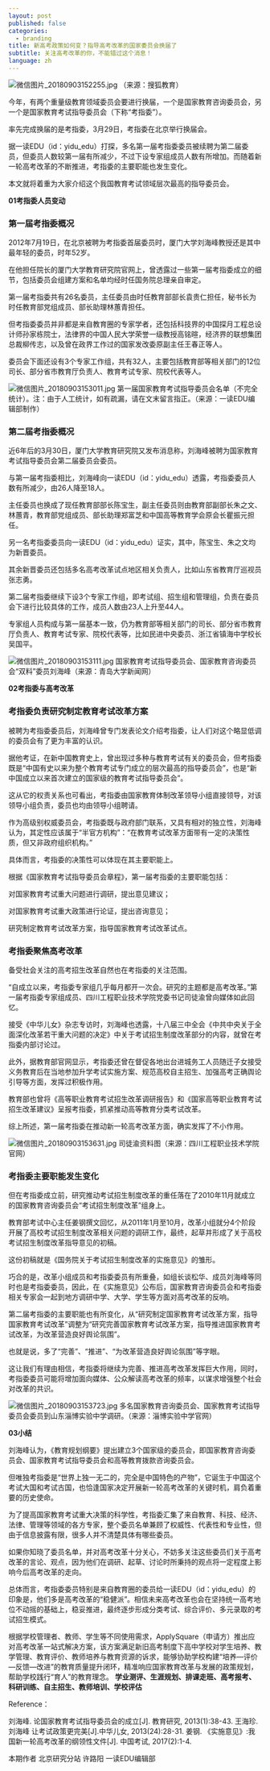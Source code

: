 ```yaml
---
layout: post
published: false
categories:
  - branding
title: 新高考政策如何变？指导高考改革的国家委员会换届了
subtitle: 关注高考改革的你，不能错过这个消息！
language: zh
---
```


![微信图片_20180903152255.jpg]({{site.baseurl}}/image/微信图片_20180903152255.jpg)
（来源：搜狐教育）

今年，有两个重量级教育领域委员会要进行换届，一个是国家教育咨询委员会，另一个是国家教育考试指导委员会（下称“考指委”）。

率先完成换届的是考指委，3月29日，考指委在北京举行换届会。

据一读EDU（id：yidu_edu）打探，多名第一届考指委委员被续聘为第二届委员，但委员人数较第一届有所减少，不过下设专家组成员人数有所增加。而随着新一轮高考改革的不断推进，考指委的主要职能也发生变化。

本文就将着重为大家介绍这个我国教育考试领域层次最高的指导委员会。


**01考指委人员变动**


### 第一届考指委概况


2012年7月19日，在北京被聘为考指委首届委员时，厦门大学刘海峰教授还是其中最年轻的委员，时年52岁。

在他担任院长的厦门大学教育研究院官网上，曾透露过一些第一届考指委成立的细节，包括委员会组建方案和名单均经时任国务院总理亲自审定。

第一届考指委共有26名委员，主任委员由时任教育部部长袁贵仁担任，秘书长为时任教育部党组成员、部长助理林蕙青担任。

但考指委委员并非都是来自教育圈的专家学者，还包括科技界的中国探月工程总设计师孙家栋院士，法律界的中国人民大学荣誉一级教授高铭暄，经济界的联想集团总裁柳传志，以及曾在政界工作过的国家发改委原副主任王春正等人。

委员会下面还设有3个专家工作组，共有32人，主要包括教育部等相关部门的12位司长、部分省市教育厅负责人、教育考试专家、院校代表等人。

![微信图片_20180903153011.jpg]({{site.baseurl}}/image/微信图片_20180903153011.jpg)
第一届国家教育考试指导委员会名单（不完全统计）。注：由于人工统计，如有疏漏，请在文末留言指正。（来源：一读EDU编辑部制作）


### 第二届考指委概况


近6年后的3月30日，厦门大学教育研究院又发布消息称，刘海峰被聘为国家教育考试指导委员会第二届委员会委员。

与第一届考指委相比，刘海峰向一读EDU（id：yidu_edu）透露，考指委委员人数有所减少，由26人降至18人。

主任委员也换成了现任教育部部长陈宝生，副主任委员则由教育部副部长朱之文、林蕙青，教育部党组成员、部长助理郑富芝和中国高等教育学会原会长瞿振元担任。

另一名考指委委员向一读EDU（id：yidu_edu）证实，其中，陈宝生、朱之文均为新晋委员。

其余新晋委员还包括多名高考改革试点地区相关负责人，比如山东省教育厅巡视员张志勇。

第二届考指委继续下设3个专家工作组，即考试组、招生组和管理组，负责在委员会下进行比较具体的工作，成员人数由23人上升至44人。

专家组人员构成与第一届基本一致，仍为教育部等相关部门的司长、部分省市教育厅负责人、教育考试专家、院校代表等，比如民进中央委员、浙江省镇海中学校长吴国平。

![微信图片_20180903153111.jpg]({{site.baseurl}}/image/微信图片_20180903153111.jpg)
国家教育考试指导委员会、国家教育咨询委员会“双料”委员刘海峰（来源：青岛大学新闻网）


**02考指委与高考改革**

 
### 考指委负责研究制定教育考试改革方案


被聘为考指委委员后，刘海峰曾专门发表论文介绍考指委，让人们对这个略显低调的委员会有了更为丰富的认识。

据他考证，在新中国教育史上，曾出现过多种与教育考试有关的委员会，但考指委既是“中国有史以来为整个教育考试专门成立的层次最高的指导委员会”，也是“新中国成立以来首次建立的国家级的教育考试指导委员会”。

这从它的权责关系也可看出，考指委由国家教育体制改革领导小组直接领导，对该领导小组负责，委员也均由领导小组聘请。

作为高级别权威委员会，考指委既与政府部门联系，又具有相对的独立性，刘海峰认为，其定性应该属于“半官方机构”：“在教育考试改革方面带有一定的决策性质，但又非政府组织机构。”

具体而言，考指委的决策性可以体现在其主要职能上。

根据《国家教育考试指导委员会章程》，第一届考指委的主要职能包括：

对国家教育考试重大问题进行调研，提出意见建议；

对国家教育考试重大政策进行论证，提出咨询意见；

研究制定教育考试改革方案，指导国家教育考试改革试点。


### 考指委聚焦高考改革


备受社会关注的高考招生改革自然也在考指委的关注范围。

“自成立以来，考指委专家组几乎每月都开一次会。研究的主题都是高考改革。”第一届考指委专家组成员、四川工程职业技术学院党委书记司徒渝曾向媒体如此回忆。

接受《中华儿女》杂志专访时，刘海峰也透露，十八届三中全会《中共中央关于全面深化改革若干重大问题的决定》中关于考试招生制度改革部分的内容，就曾在考指委内部讨论过。

此外，据教育部官网显示，考指委还曾在督促各地出台进城务工人员随迁子女接受义务教育后在当地参加升学考试实施方案、规范高校自主招生、加强高考正确舆论引导等方面，发挥过积极作用。

教育部也曾将《高等职业教育考试招生改革调研报告》和《国家高等职业教育考试招生改革建议》呈报考指委，抓紧推动高等教育分类考试改革。

综上所述，第一届考指委在推动新一轮高考改革方面，确实发挥了不小作用。

![微信图片_20180903153631.jpg]({{site.baseurl}}/image/微信图片_20180903153631.jpg)
司徒渝资料图（来源：四川工程职业技术学院官网）


### 考指委主要职能发生变化


但在考指委成立前，研究推动考试招生制度改革的重任落在了2010年11月就成立的国家教育咨询委员会“考试招生制度改革”组身上。

教育部考试中心主任姜钢撰文回忆，从2011年1月至10月，改革小组就分4个阶段开展了高校考试招生制度改革相关问题的调研工作，最终，起草并形成了关于高校考试招生制度改革指导意见的初稿。

这份初稿就是《国务院关于考试招生制度改革的实施意见》的雏形。

巧合的是，改革小组成员和考指委委员有所重叠，如组长谈松华、成员刘海峰等同时也是考指委委员，因此，在《实施意见》公布后，国家教育咨询委员会和考指委相关专家会一起到地方调研中学、大学、学生等方面对高考改革的反响。

第二届考指委的主要职能也有所变化，从“研究制定国家教育考试改革方案，指导国家教育考试改革”调整为“研究完善国家教育考试改革方案，指导推进国家教育考试改革，为改革营造良好舆论氛围”。

也就是说，多了“完善”、“推进”、“为改革营造良好舆论氛围”等字眼。

这让我们有理由相信，考指委将继续为完善、推进高考改革发挥巨大作用，同时，考指委委员可能将增加面向媒体、公众解读高考改革的频率，以谋求增强整个社会对改革的共识。

![微信图片_20180903153723.jpg]({{site.baseurl}}/image/微信图片_20180903153723.jpg)
多名国家教育咨询委员会、国家教育考试指导委员会委员到山东淄博实验中学调研。（来源：淄博实验中学官网）


**03小结**


刘海峰认为，《教育规划纲要》提出建立3个国家级的委员会，即国家教育咨询委员会、国家教育考试指导委员会和高等教育拨款咨询委员会。

但唯独考指委是“世界上独一无二的，完全是中国特色的产物”，它诞生于中国这个考试大国和考试古国，也恰逢国家决定开展新一轮高考改革的关键时机，肩负着重要的历史使命。

为了提高国家教育考试重大决策的科学性，考指委汇集了来自教育、科技、经济、法律、管理等领域的各方专家，整个委员名单兼顾了权威性、代表性和专业性，但由于信息披露有限，很多人并不清楚具体有哪些委员。

如果你知晓了委员名单，并对高考改革十分关心，不妨多关注这些委员们关于高考改革的言论、观点，因为他们在调研、起草、讨论时所秉持的观点将一定程度上影响今后高考改革的走向。

总体而言，考指委委员特别是来自教育圈的委员给一读EDU（id：yidu_edu）的印象是，他们多是高考改革的“稳健派”。相信未来高考改革也会在坚持统一高考地位不动摇的基础上，稳妥推进，最终逐步形成分类考试、综合评价、多元录取的考试招生模式。


根据学校管理者、教师、学生等不同使用需求，ApplySquare（申请方）推出应对高考改革一站式解决方案，该方案满足新旧高考制度下高中学校对学生培养、教学管理、教育评价、教师培养与教育资源的诉求，能够协助学校构建“培养—评价—反馈—改进”的教育质量提升闭环，精准响应国家教育改革与发展的政策规划，帮助学校践行“育人”的教育理念。
**学业测评、生涯规划、排课走班、高考报考、科研训练、自主招生、教师培训、学校评估**


Reference：

刘海峰. 论国家教育考试指导委员会的成立[J]. 教育研究, 2013(1):38-43.
王海珍. 刘海峰 让考试政策更完美[J].中华儿女, 2013(24):28-31.
姜钢. 《实施意见》:我国新一轮高考改革的纲领性文件[J]. 中国考试, 2017(2):1-4.

本期作者
北京研究分站 许路阳
一读EDU编辑部
